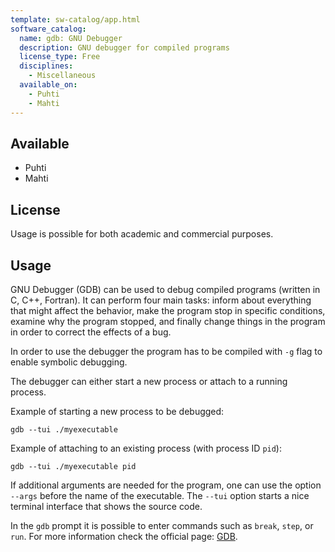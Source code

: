 ```yaml
---
template: sw-catalog/app.html
software_catalog:
  name: gdb: GNU Debugger
  description: GNU debugger for compiled programs
  license_type: Free
  disciplines:
    - Miscellaneous
  available_on:
    - Puhti
    - Mahti
---
```


## Available

- Puhti
- Mahti

## License

Usage is possible for both academic and commercial purposes.

## Usage

GNU Debugger (GDB) can be used to debug compiled programs (written in C, C++,
Fortran). It can perform four main tasks: inform about everything that might
affect the behavior, make the program stop in specific conditions, examine why
the program stopped, and finally change things in the program in order to
correct the effects of a bug.

In order to use the debugger the program has to be compiled with `-g` flag to
enable symbolic debugging.

The debugger can either start a new process or attach to a running process.

Example of starting a new process to be debugged:

```
gdb --tui ./myexecutable
```

Example of attaching to an existing process (with process ID `pid`):

```
gdb --tui ./myexecutable pid
```

If additional arguments are needed for the program, one can use the option
`--args` before the name of the executable. The `--tui` option starts a nice
terminal interface that shows the source code.

In the `gdb` prompt it is possible to enter commands such as `break`, `step`,
or `run`. For more information check the official page:
[GDB](https://www.gnu.org/software/gdb/).

